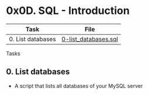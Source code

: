# 0x0D. SQL - Introduction

| Task | File |
| ---- | ---- |
| 0. List databases | [0-list_databases.sql](./0-list_databases.sql) |

Tasks
## 0. List databases
* A script that lists all databases of your MySQL server
